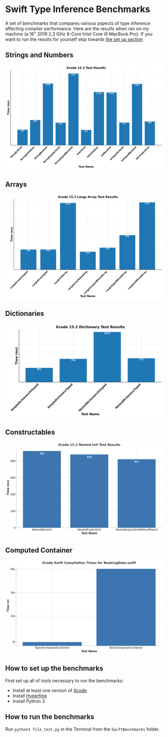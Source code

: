 # Swift Type Inference Benchmarks
A set of benchmarks that compares various aspects of type inference affecting compiler performance. Here are the results when ran on my machine (a 16" 2019 2,3 GHz 8-Core Intel Core i9 MacBook Pro). If you want to run the results for yourself skip towards [the set up section](#how-to-set-up-the-benchmarks)

## Strings and Numbers
![](Images/updated_xcode_15_2_benchmark_bar_graph.png) 

## Arrays
![](Images/large_arrays_xcode_15_2_benchmark_bar_graph.png)

## Dictionaries
![](Images/dictionaries_xcode_15_2_benchmark_bar_graph.png)

## Constructables
![](Images/nested_init.png)

## Computed Container
![](Images/computed_container.png)

## How to set up the benchmarks
First set up all of tools necessary to run the benchmarks:

* Install at least one version of [Xcode](https://developer.apple.com/xcode/resources/)
* Install [Hyperfine](https://github.com/sharkdp/hyperfine)
* Install Python 3

## How to run the benchmarks
Run `python3 file_test.py` in the Terminal from the `SwiftBenchmarks` folder.